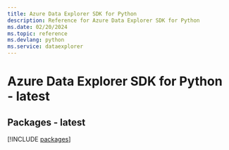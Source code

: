 ```yaml
---
title: Azure Data Explorer SDK for Python
description: Reference for Azure Data Explorer SDK for Python
ms.date: 02/20/2024
ms.topic: reference
ms.devlang: python
ms.service: dataexplorer
---
```

# Azure Data Explorer SDK for Python - latest
## Packages - latest
[!INCLUDE [packages](data-explorer-index.md)]